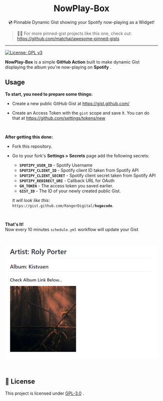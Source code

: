 <p align="center">
<!---
  <img width="500" src="example.png" alt="Example Gist">
  -->
  <h1 align="center">NowPlay-Box</h1>
  <p align="center">💿 Pinnable Dynamic Gist showing your Spotify now-playing as a Widget!</p>
</p>

> 📌✨ For more pinned-gist projects like this one, check out: https://github.com/matchai/awesome-pinned-gists

***
[![License: GPL v3](https://img.shields.io/badge/License-GPLv3-blue.svg)](https://www.gnu.org/licenses/gpl-3.0)

**NowPlay-Box** is a simple **GitHub Action** built to make dynamic Gist displaying the album you're now-playing on **Spotify** .
<br>

## Usage
**To start, you need to prepare some things:**
- Create a new public GitHub Gist at https://gist.github.com/

- Create an Access Token with the `gist` scope and save it.
You can do that at https://github.com/settings/tokens/new

<br>

**After getting this done:**
- Fork this repository.

- Go to your fork's **Settings > Secrets** page add the following secrets:
	- **`SPOTIPY_USER_ID`** - Spotify Username
	- **`SPOTIPY_CLIENT_ID`** - Spotify client ID taken from Spotify API
	- **`SPOTIPY_CLIENT_SECRET`** - Spotify client secret taken from Spotify API
	- **`SPOTIPY_REDIRECT_URI`** - Callback URL for OAuth
	- **`GH_TOKEN`** - The access token you saved earlier.
	- **`GIST_ID`** - The ID of your newly created public Gist.

   *It will look like this:*  
	 `https://gist.github.com/RangerDigital/`**`hugecode`**.
<br>

**That's It!**  
Now every 10 minutes `schedule.yml` workflow will update your Gist

<br>

<p align="center">
	<img src="assets/sample.png" alt="Sample showcase" width=500/>
</p>

<br>

## 📃 License
This project is licensed under [GPL-3.0](https://choosealicense.com/licenses/gpl-3.0/) .
